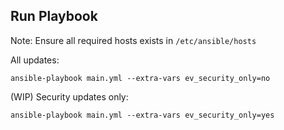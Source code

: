 
## Run Playbook
Note: Ensure all required hosts exists in `/etc/ansible/hosts`

All updates:
```shell
ansible-playbook main.yml --extra-vars ev_security_only=no
```
(WIP) Security updates only:
```shell
ansible-playbook main.yml --extra-vars ev_security_only=yes
```